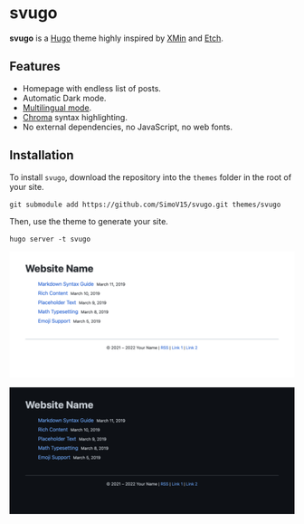 # svugo

**svugo** is a [Hugo](https://gohugo.io/) theme highly inspired by [XMin](https://github.com/yihui/hugo-xmin) and [Etch](https://github.com/LukasJoswiak/etch).

## Features

* Homepage with endless list of posts.
* Automatic Dark mode.
* [Multilingual mode](https://gohugo.io/content-management/multilingual/).
* [Chroma](https://gohugo.io/content-management/syntax-highlighting/) syntax highlighting.
* No external dependencies, no JavaScript, no web fonts.

## Installation

To install `svugo`, download the repository into the `themes` folder in the root of your site.

```
git submodule add https://github.com/SimoV15/svugo.git themes/svugo
```

Then, use the theme to generate your site.

```
hugo server -t svugo
```

![Screenshot](images/screenshotlight.png)

![Screenshot](images/screenshotdark.png)
